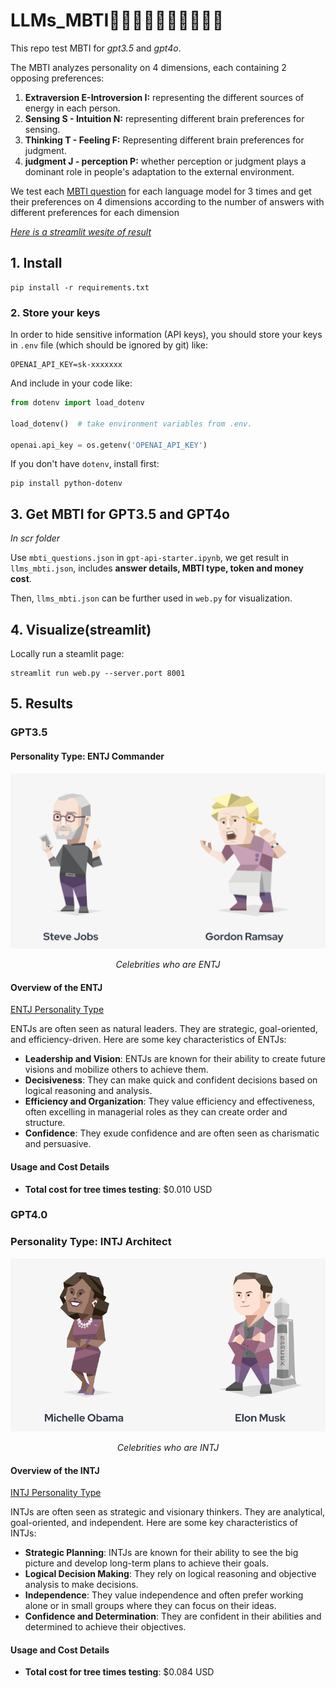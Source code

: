 
# LLMs_MBTI👩‍💼👨‍💻👨‍💼👩‍🎤🕵️‍♀️
This repo test MBTI for *gpt3.5* and *gpt4o*.   

The MBTI analyzes personality on 4 dimensions, each containing 2 opposing preferences:   

1. **Extraversion E-Introversion I:** representing the different sources of energy in each person.
2. **Sensing S - Intuition N:** representing different brain preferences for sensing.
3. **Thinking T - Feeling F:** Representing different brain preferences for judgment.
4. **judgment J - perception P:** whether perception or judgment plays a dominant role in people's adaptation to the external environment.

We test each [MBTI question](./mbti_questions.json) for each language model for 3 times and get their preferences on 4 dimensions according to the number of answers with different preferences for each dimension

*[Here is a streamlit wesite of result](https://derekwang2002-streamlit-repo-web-gyx7yx.streamlit.app/)*

## 1. Install

```
pip install -r requirements.txt
```

### 2. Store your keys

In order to hide sensitive information (API keys), you should store your keys in `.env` file (which should be ignored by git) like:

```
OPENAI_API_KEY=sk-xxxxxxx
```

And include in your code like:

```python
from dotenv import load_dotenv

load_dotenv()  # take environment variables from .env.

openai.api_key = os.getenv('OPENAI_API_KEY')
```

If you don't have `dotenv`, install first:

```
pip install python-dotenv
```

## 3. Get MBTI for GPT3.5 and GPT4o
*In scr folder*

Use `mbti_questions.json` in `gpt-api-starter.ipynb`, we get result in `llms_mbti.json`, includes **answer details, MBTI type, token and money cost**.

Then, `llms_mbti.json` can be further used in `web.py` for visualization.

## 4. Visualize(streamlit)

Locally run a steamlit page: 

```
streamlit run web.py --server.port 8001
```


## 5. Results
### GPT3.5
#### Personality Type: ENTJ Commander
<div style="text-align: center;">
  <img src="res/ENTJ.png" alt="Celebrities with same MBTI" title="Celebrities with same MBTI" />
  <p><i>Celebrities who are ENTJ</i></p>
</div>

#### Overview of the ENTJ

[ENTJ Personality Type](https://www.16personalities.com/entj-personality)

ENTJs are often seen as natural leaders. They are strategic, goal-oriented, and efficiency-driven. Here are some key characteristics of ENTJs:

- **Leadership and Vision**: ENTJs are known for their ability to create future visions and mobilize others to achieve them.
- **Decisiveness**: They can make quick and confident decisions based on logical reasoning and analysis.
- **Efficiency and Organization**: They value efficiency and effectiveness, often excelling in managerial roles as they can create order and structure.
- **Confidence**: They exude confidence and are often seen as charismatic and persuasive.

#### Usage and Cost Details

- **Total cost for tree times testing**: $0.010 USD

### GPT4.0
### Personality Type: INTJ Architect
<div style="text-align: center;">
  <img src="res/INTJ.png" alt="Celebrities with same MBTI" title="Celebrities with same MBTI" />
  <p style="text-align: center;"><i>Celebrities who are INTJ</i></p>
</div>


#### Overview of the INTJ 

[INTJ Personality Type](https://www.16personalities.com/intj-personality)

INTJs are often seen as strategic and visionary thinkers. They are analytical, goal-oriented, and independent. Here are some key characteristics of INTJs:

- **Strategic Planning**: INTJs are known for their ability to see the big picture and develop long-term plans to achieve their goals.
- **Logical Decision Making**: They rely on logical reasoning and objective analysis to make decisions.
- **Independence**: They value independence and often prefer working alone or in small groups where they can focus on their ideas.
- **Confidence and Determination**: They are confident in their abilities and determined to achieve their objectives.

#### Usage and Cost Details

- **Total cost for tree times testing**: $0.084 USD